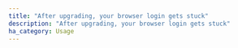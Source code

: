 ```yaml
---
title: "After upgrading, your browser login gets stuck"
description: "After upgrading, your browser login gets stuck"
ha_category: Usage
---
```

